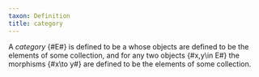 ```yaml
---
taxon: Definition
title: category
---
```


A *category* {#E#} is defined to be a [](frct-001F) whose objects
are defined to be the elements of some collection, and for any two objects
{#x,y\in E#} the morphisms {#x\to y#} are defined to be the elements of some
collection.
